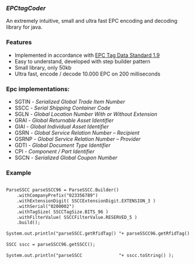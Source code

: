 ### ***EPCtagCoder***
An extremely intuitive, small and ultra fast EPC encoding and decoding library for java. 


### Features

- Implemented in accordance with [EPC Tag Data Standard 1.9](http://www.gs1.org/epc/tag-data-standard)
- Easy to understand, developed with step builder pattern
- Small library, only 50kb
- Ultra fast, encode / decode 10.000 EPC on 200 milliseconds


### Epc implementations:

- SGTIN - _Serialized Global Trade Item Number_
- SSCC  - _Serial Shipping Container Code_
- SGLN  - _Global Location Number With or Without Extension_
- GRAI  - _Global Returnable Asset Identifier_
- GIAI  - _Global Individual Asset Identifier_
- GSRN  - _Global Service Relation Number – Recipient_
- GSRNP - _Global Service Relation Number – Provider_
- GDTI  - _Global Document Type Identifier_
- CPI   - _Component / Part Identifier_
- SGCN  - _Serialized Global Coupon Number_


### Example

```markdown

ParseSSCC parseSSCC96 = ParseSSCC.Builder()
	.withCompanyPrefix("023356789")
	.withExtensionDigit( SSCCExtensionDigit.EXTENSION_3 )
	.withSerial("0200002")
	.withTagSize( SSCCTagSize.BITS_96 )
	.withFilterValue( SSCCFilterValue.RESERVED_5 )
	.build();
		
System.out.println("parseSSCC.getRfidTag() "+ parseSSCC96.getRfidTag() );
		
SSCC sscc = parseSSCC96.getSSCC();
		
System.out.println("parseSSCC              "+ sscc.toString() );   
     

```

